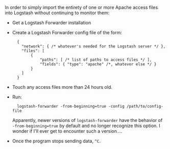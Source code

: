 In order to simply import the entirety of one or more Apache access files into
Logstash without continuing to monitor them:

- Get a Logstash Forwarder installation
- Create a Logstash Forwarder config file of the form:

        {
          "network": { /* whatever's needed for the Logstash server */ },
          "files": [
              {
                  "paths": [ /* list of paths to access files */ ],
                  "fields": { "type": "apache" /*, whatever else */ }
              }
          ]
        }

- Touch any access files more than 24 hours old.
- Run:

        logstash-forwarder -from-beginning=true -config /path/to/config-file

    Apparently, newer versions of `logstash-forwarder` have the behavior of
    `-from-beginning=true` by default and no longer recognize this option.  I
    wonder if I'll ever get to encounter such a version....

- Once the program stops sending data, `^C`.
